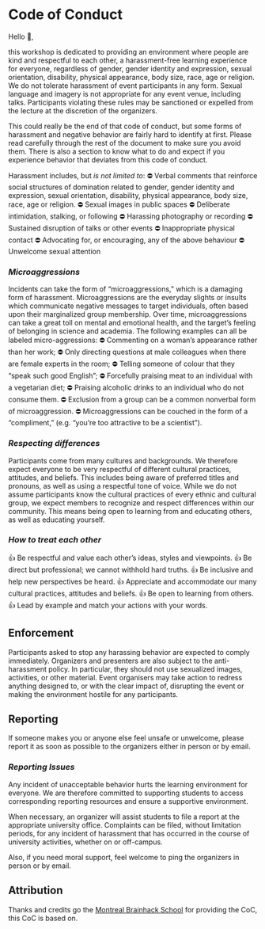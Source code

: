 # Code of Conduct

Hello 👋,

this workshop is dedicated to providing an environment where people are kind and respectful to each other, a harassment-free learning experience for everyone, regardless of gender, gender identity and expression, sexual orientation, disability, physical appearance, body size, race, age or religion. We do not tolerate harassment of event participants in any form. Sexual language and imagery is not appropriate for any event venue, including talks. Participants violating these rules may be sanctioned or expelled from the lecture at the discretion of the organizers.

This could really be the end of that code of conduct, but some forms of harassment and negative behavior are fairly hard to identify at first. Please read carefully through the rest of the document to make sure you avoid them. There is also a section to know what to do and expect if you experience behavior that deviates from this code of conduct.

Harassment includes, but _is not limited to_:
⛔ Verbal comments that reinforce social structures of domination related to gender, gender identity and expression, sexual orientation, disability, physical appearance, body size, race, age or religion.
⛔ Sexual images in public spaces
⛔ Deliberate intimidation, stalking, or following
⛔ Harassing photography or recording
⛔ Sustained disruption of talks or other events
⛔ Inappropriate physical contact
⛔ Advocating for, or encouraging, any of the above behaviour
⛔ Unwelcome sexual attention

### *Microaggressions*
Incidents can take the form of “microaggressions,” which is a damaging form of harassment. Microaggressions are the everyday slights or insults which communicate negative messages to target individuals, often based upon their marginalized group membership. Over time, microaggressions can take a great toll on mental and emotional health, and the target’s feeling of belonging in science and academia. The following examples can all be labeled micro-aggressions:
⛔ Commenting on a woman’s appearance rather than her work;
⛔ Only directing questions at male colleagues when there are female experts in the room;
⛔ Telling someone of colour that they “speak such good English”;
⛔ Forcefully praising meat to an individual with a vegetarian diet;
⛔ Praising alcoholic drinks to an individual who do not consume them.
⛔ Exclusion from a group can be a common nonverbal form of microaggression.
⛔ Microaggressions can be couched in the form of a “compliment,” (e.g. “you’re too attractive to be a scientist”).

### *Respecting differences*
Participants come from many cultures and backgrounds. We therefore expect everyone to be very respectful of different cultural practices, attitudes, and beliefs. This includes being aware of preferred titles and pronouns, as well as using a respectful tone of voice.
While we do not assume participants know the cultural practices of every ethnic and cultural group, we expect members to recognize and respect differences within our community. This means being open to learning from and educating others, as well as educating yourself.

### *How to treat each other*
👍 Be respectful and value each other’s ideas, styles and viewpoints.
👍 Be direct but professional; we cannot withhold hard truths.
👍 Be inclusive and help new perspectives be heard.
👍 Appreciate and accommodate our many cultural practices, attitudes and beliefs.
👍 Be open to learning from others.
👍 Lead by example and match your actions with your words.


## **Enforcement**
Participants asked to stop any harassing behavior are expected to comply immediately. Organizers and presenters are also subject to the anti-harassment policy. In particular, they should not use sexualized images, activities, or other material. Event organisers may take action to redress anything designed to, or with the clear impact of, disrupting the event or making the environment hostile for any participants.

## **Reporting**
If someone makes you or anyone else feel unsafe or unwelcome, please report it as soon as possible to the organizers either in person or by email.

### *Reporting Issues*

Any incident of unacceptable behavior hurts the learning environment for everyone. We are therefore committed to supporting students to access corresponding reporting resources and ensure a supportive environment.

When necessary, an organizer will assist students to file a report at the appropriate university office. Complaints can be filed, without limitation periods, for any incident of harassment that has occurred in the course of university activities, whether on or off-campus.

Also, if you need moral support, feel welcome to ping the organizers in person or by email.


## Attribution
Thanks and credits go the [Montreal Brainhack School]() for providing the CoC, this CoC is based on.
